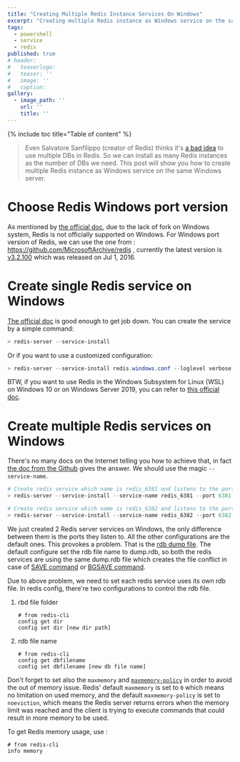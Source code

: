 ```yaml
---
title: "Creating Multiple Redis Instance Services On Windows"
excerpt: "Creating multiple Redis instance as Windows service on the same Windows server."
tags:
  - powershell
  - service
  - redis
published: true
# header:
#   teaserlogo:
#   teaser: ''
#   image: ''
#   caption:
gallery:
  - image_path: ''
    url: ''
    title: ''
---
```


{% include toc title="Table of content" %}

> Even Salvatore Sanfilippo (creator of Redis) thinks it's [a bad idea](https://stackoverflow.com/a/36498590) to use multiple DBs in Redis. So we can install as many Redis instances as the number of DBs we need. This post will show you how to create multiple Redis instance as Windows service on the same Windows server.

# Choose Redis Windows port version

As mentioned by [the official doc](https://redislabs.com/ebook/appendix-a/a-3-installing-on-windows/a-3-1-drawbacks-of-redis-on-windows/), due to the lack of fork on Windows system, Redis is not officially supported on Windows. For Windows port version of Redis, we can use the one from : https://github.com/MicrosoftArchive/redis , currently the latest version is [v3.2.100](https://github.com/MicrosoftArchive/redis/releases/tag/win-3.2.100) which was released on Jul 1, 2016.

# Create single Redis service on Windows

[The official doc](https://redislabs.com/blog/redis-on-windows-8-1-and-previous-versions/) is good enough to get job down. You can create the service by a simple command:

```powershell
> redis-server --service-install
```

Or if you want to use a customized configuration:

```powershell
> redis-server --service-install redis.windows.conf --loglevel verbose
```

BTW, if you want to use Redis in the Windows Subsystem for Linux (WSL) on Windows 10 or on Windows Server 2019, you can refer to [this official doc](https://redislabs.com/blog/redis-on-windows-10/).

# Create multiple Redis services on Windows

There's no many docs on the Internet telling you how to achieve that, in fact [the doc from the Github](https://github.com/MicrosoftArchive/redis/blob/3.0/Windows%20Service%20Documentation.md#naming-the-service) gives the answer. We should use the magic `--service-name`.

```powershell
# Create redis service which name is redis_6381 and listens to the port tcp 6381
> redis-server --service-install --service-name redis_6381 --port 6381

# Create redis service which name is redis_6382 and listens to the port tcp 6382
> redis-server --service-install --service-name redis_6382 --port 6382
```

We just created 2 Redis server services on Windows, the only difference between them is the ports they listen to. All the other configurations are the default ones. This provokes a problem. That is the [rdb dump file](https://redis.io/topics/persistence). The default configure set the rdb file name to dump.rdb, so both the redis services are using the same dump.rdb file which creates the file conflict in case of [SAVE command](https://redis.io/commands/save) or [BGSAVE command](https://redis.io/commands/bgsave).

Due to above problem, we need to set each redis service uses its own rdb file.
In redis config, there're two configurations to control the rdb file.

1. rbd file folder

    ```shell
    # from redis-cli
    config get dir
    config set dir [new dir path]
    ```

2. rdb file name

    ```shell
    # from redis-cli
    config get dbfilename
    config set dbfilename [new db file name]
    ```

Don't forget to set also the `maxmemory` and [`maxmemory-policy`](https://redis.io/topics/lru-cache) in order to avoid the out of memory issue. Redis' default `maxmemory` is set to `0` which means no limitation on used memory, and the default `maxmemory-policy` is set to `noeviction`, which means the Redis server returns errors when the memory limit was reached and the client is trying to execute commands that could result in more memory to be used.

To get Redis memory usage, use :
```shell
# from redis-cli
info memory
```